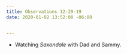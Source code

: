 ```yaml
---
title: Observations 12-29-19
date: 2020-01-02 13:52:00 -06:00


---
```


- Watching *Saxondale* with Dad and Sammy.
